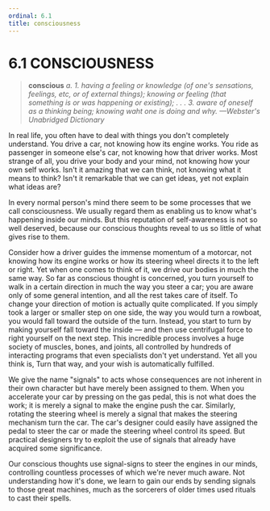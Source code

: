 ```yaml
---
ordinal: 6.1
title: consciousness
---
```


# 6.1 CONSCIOUSNESS

> **conscious** _a. 1. having a feeling or knowledge (of one's sensations, feelings, etc, or of external things); knowing or feeling (that something is or was happening or existing);  . . . 3. aware of oneself as a thinking being; knowing waht one is doing and why. &mdash;Webster's Unabridged Dictionary_

In real life, you often have to deal with things you don't completely understand. You drive a car, not knowing how its engine works. You ride as passenger in someone else's car, not knowing how that driver works. Most strange of all, you drive your body and your mind, not knowing how your own self works. Isn't it amazing that we can think, not knowing what it means to think? Isn't it remarkable that we can get ideas, yet not explain what ideas are?

In every normal person's mind there seem to be some processes that we call consciousness. We usually regard them as enabling us to know what's happening inside our minds. But this reputation of self-awareness is not so well deserved, because our conscious thoughts reveal to us so little of what gives rise to them.

Consider how a driver guides the immense momentum of a motorcar, not knowing how its engine works or how its steering wheel directs it to the left or right. Yet when one comes to think of it, we drive our bodies in much the same way. So far as conscious thought is concerned, you turn yourself to walk in a certain direction in much the way you steer a car; you are aware only of some general intention, and all the rest takes care of itself. To change your direction of motion is actually quite complicated. If you simply took a larger or smaller step on one side, the way you would turn a rowboat, you would fall toward the outside of the turn. Instead, you start to turn by making yourself fall toward the inside &mdash; and then use centrifugal force to right yourself on the next step. This incredible process involves a huge society of muscles, bones, and joints, all controlled by hundreds of interacting programs that even specialists don't yet understand. Yet all you think is, Turn that way, and your wish is automatically fulfilled.

We give the name "signals" to acts whose consequences are not inherent in their own character but have merely been assigned to them. When you accelerate your car by pressing on the gas pedal, this is not what does the work; it is merely a signal to make the engine push the car. Similarly, rotating the steering wheel is merely a signal that makes the steering mechanism turn the car. The car's designer could easily have assigned the pedal to steer the car or made the steering wheel control its speed. But practical designers try to exploit the use of signals that already have acquired some significance.

Our conscious thoughts use signal-signs to steer the engines in our minds, controlling countless processes of which we're never much aware. Not understanding how it's done, we learn to gain our ends by sending signals to those great machines, much as the sorcerers of older times used rituals to cast their spells.
